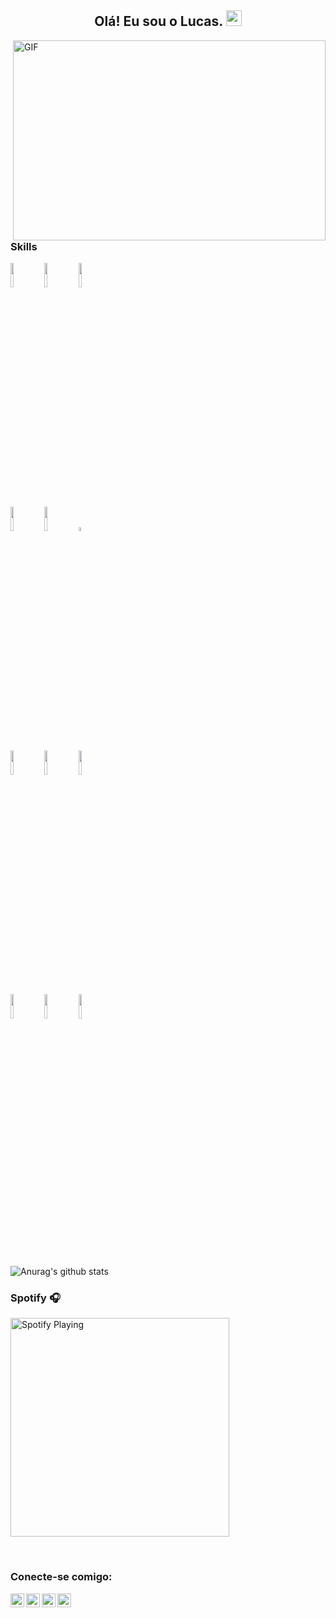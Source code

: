 <h2 align="center">Olá! Eu sou o Lucas. <img src="https://media.giphy.com/media/hvRJCLFzcasrR4ia7z/giphy.gif" width="25px"></h2>

  <img align="right" alt="GIF" src="https://github.com/abhisheknaiidu/abhisheknaiidu/blob/master/code.gif?raw=true" width="500" height="320" />

### Skills
<p>
  <code><img width="10%" src="https://www.vectorlogo.zone/logos/android/android-ar21.svg"></code>
  <code><img width="10%" src="https://www.vectorlogo.zone/logos/kotlinlang/kotlinlang-ar21.svg"></code>
  <code><img width="10%" src="https://www.vectorlogo.zone/logos/java/java-ar21.svg"></code>
  <br />
  <code><img width="10%" src="https://www.vectorlogo.zone/logos/gradle/gradle-ar21.svg"></code>
  <code><img width="10%" src="https://www.vectorlogo.zone/logos/swift/swift-horizontal.svg"></code>
  <code><img width="4%" src="https://www.vectorlogo.zone/logos/apple_objectivec/apple_objectivec-icon.svg"></code>
  <br />
  <code><img width="10%" src="https://www.vectorlogo.zone/logos/git-scm/git-scm-ar21.svg"></code>
  <code><img width="10%" src="https://www.vectorlogo.zone/logos/json/json-ar21.svg"></code>
  <code><img width="10%" src="https://www.vectorlogo.zone/logos/sqlite/sqlite-ar21.svg"></code>
  <br/>
  <code><img width="10%" src="https://www.vectorlogo.zone/logos/firebase/firebase-ar21.svg"></code>
  <code><img width="10%" src="https://www.vectorlogo.zone/logos/tensorflow/tensorflow-ar21.svg"></code>
  <code><img width="10%" src="https://www.vectorlogo.zone/logos/jenkins/jenkins-ar21.svg"></code>
</p>

<br />


![Anurag's github stats](https://github-readme-stats.vercel.app/api?username=lucaslima777&hide=contribs,prs&show_icons=true)

### Spotify 🎧

[<img src="https://now-playing-codestackr.vercel.app/api/spotify-playing" alt="Spotify Playing" width="350" />](https://open.spotify.com/playlist/04s5bCT9kaQ3ox8YZgF4PT)

<br />

### Conecte-se comigo:

[<img align="left" alt="LucasLima | LinkedIn" width="22px" src="https://cdn.jsdelivr.net/npm/simple-icons@v3/icons/linkedin.svg" />][linkedin]
[<img align="left" alt="LucasLima | Github" width="22px" src="https://cdn.jsdelivr.net/npm/simple-icons@v3/icons/github.svg" />][github]
[<img align="left" alt="LucasLima | Stackoverflow" width="22px" src="https://cdn.jsdelivr.net/npm/simple-icons@v3/icons/stackoverflow.svg" />][stackoverflow]
[<img align="left" alt="LucasLima | Gmail" width="22px" src="https://cdn.jsdelivr.net/npm/simple-icons@v3/icons/gmail.svg" />][gmail]












[linkedin]: https://www.linkedin.com/in/lucas-lima-torre/
[github]: https://github.com/lucaslima777
[stackoverflow]: https://stackoverflow.com/users/9203703/lucas-lima-torre
[gmail]: lucaslimatorre@gmail.com

